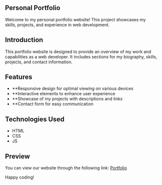 ## Personal Portfolio

Welcome to my personal portfolio website! This project showcases my skills, projects, and experience in web development.

## Introduction

This portfolio website is designed to provide an overview of my work and capabilities as a web developer. It includes sections for my biography, skills, projects, and contact information.

## Features

- **Responsive design for optimal viewing on various devices
- **Interactive elements to enhance user experience
- **Showcase of my projects with descriptions and links
- **Contact form for easy communication

## Technologies Used

- HTML
- CSS
- JS

## Preview

You can view our website through the following link: [Portfolio](https://yogeshkumar.tech/)

Happy coding!

